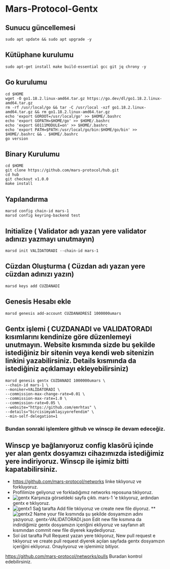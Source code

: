# Mars-Protocol-Gentx

## Sunucu güncellemesi 
```
sudo apt update && sudo apt upgrade -y
```
## Kütüphane kurulumu
```
sudo apt-get install make build-essential gcc git jq chrony -y
```
## Go kurulumu
```
cd $HOME
wget -O go1.18.2.linux-amd64.tar.gz https://go.dev/dl/go1.18.2.linux-amd64.tar.gz
rm -rf /usr/local/go && tar -C /usr/local -xzf go1.18.2.linux-amd64.tar.gz && rm go1.18.2.linux-amd64.tar.gz
echo 'export GOROOT=/usr/local/go' >> $HOME/.bashrc
echo 'export GOPATH=$HOME/go' >> $HOME/.bashrc
echo 'export GO111MODULE=on' >> $HOME/.bashrc
echo 'export PATH=$PATH:/usr/local/go/bin:$HOME/go/bin' >> $HOME/.bashrc && . $HOME/.bashrc
go version
```
## Binary Kurulumu
```
cd $HOME
git clone https://github.com/mars-protocol/hub.git
cd hub
git checkout v1.0.0
make install
```
## Yapılandırma
```
marsd config chain-id mars-1
marsd config keyring-backend test
```
## Initialize ( Validator adı yazan yere validator adınızı yazmayı unutmayın)
```
marsd init VALİDATORADI --chain-id mars-1
```
## Cüzdan Oluşturma ( Cüzdan adı yazan yere cüzdan adınızı yazın)
```
marsd keys add CÜZDANADI
```
## Genesis Hesabı ekle
```
marsd genesis add-account CÜZDANADRESİ 1000000umars
```
## Gentx işlemi ( CUZDANADI ve VALIDATORADI kısımlarını kendinize göre düzenlemeyi unutmayın. Website kısmında sizde bu şekilde istediğiniz bir sitenin veya kendi web sitenizin linkini yazabilirsiniz. Details kısmında da istediğiniz açıklamayı ekleyebilirsiniz)
```
marsd genesis gentx CUZDANADI 1000000umars \
--chain-id mars-1 \
--moniker=VALİDATORADI \
--commission-max-change-rate=0.01 \
--commission-max-rate=1.0 \
--commission-rate=0.05 \
--website="https://github.com/emrhtas" \
--details="bircisimyaklaşıyorefendim" \
--min-self-delegation=1
```
### Bundan sonraki işlemlere github ve winscp ile devam edeceğiz. 
## Winscp ye bağlanıyoruz config klasörü içinde yer alan gentx dosyamızı cihazımızda istediğimiz yere indiriyoruz. Winscp ile işimiz bitti kapatabilirsiniz. 
* https://github.com/mars-protocol/networks  linke tıklıyoruz ve forkluyoruz. 
* Profilimize geliyoruz ve forkladığımız networks reposuna tıklıyoruz. 
*  ![gentx](https://user-images.githubusercontent.com/101218992/206649133-0871ead4-f425-4218-b81f-a1523d468eb1.png)
  Karşınıza görseldeki sayfa çıktı. mars-1 'e tıklıyoruz, ardından gentx e tıklıyoruz. 
*  ![gentx1](https://user-images.githubusercontent.com/101218992/206649734-ae3bd781-5349-40d4-acdf-5b68b445cfaf.png)
Sağ tarafta Add file tıklıyoruz ve create new file diyoruz. 
** ![gentx2](https://user-images.githubusercontent.com/101218992/206650493-851efdbf-9d2e-451f-b27c-2648c0c9674b.png)
  Name your file kısmında şu şekilde dosyamızın adını yazıyoruz.      gentx-VALIDATORADI.json 
  Edit new file kısmına da indirdiğimiz gentx dosyamızın içeriğini ekliyoruz  ve sayfanın alt kısmından commit new file diyerek kaydediyoruz. 
 * Sol üst tarafta Pull Request yazan yere tıklıyoruz, New pull request e tıklıyoruz ve create pull request diyerek açılan sayfada gentx dosyamızın içeriğini ekliyoruz. Onaylıyoruz ve işlemimiz bitiyor. 
  
  https://github.com/mars-protocol/networks/pulls   Buradan kontrol edebilirsiniz. 
